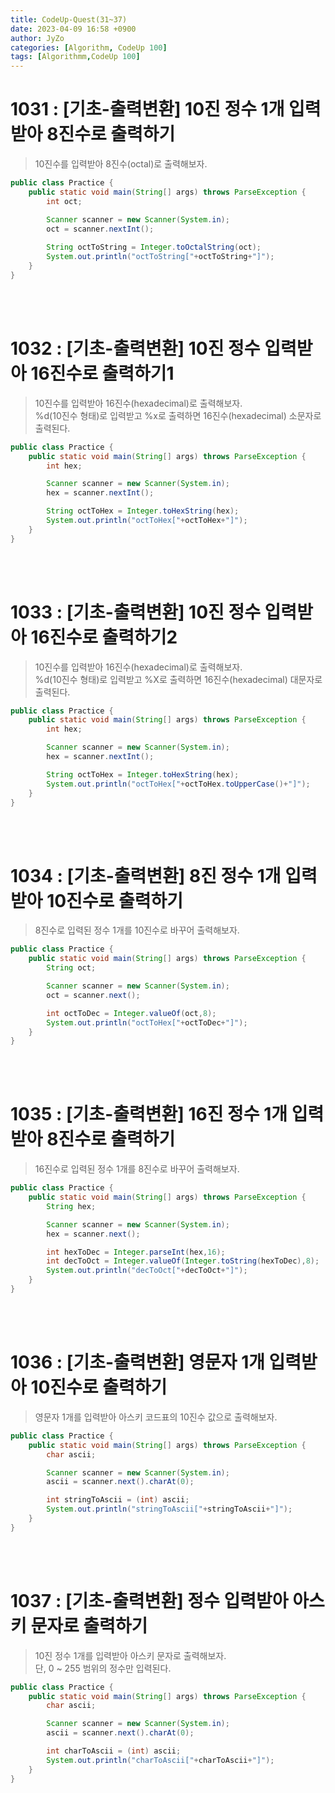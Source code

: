 ```yaml
---
title: CodeUp-Quest(31~37)
date: 2023-04-09 16:58 +0900
author: JyZo
categories: [Algorithm, CodeUp 100]
tags: [Algorithmm,CodeUp 100]
---
```



# 1031 : [기초-출력변환] 10진 정수 1개 입력받아 8진수로 출력하기
>10진수를 입력받아 8진수(octal)로 출력해보자.

```java
public class Practice {
    public static void main(String[] args) throws ParseException {
        int oct;

        Scanner scanner = new Scanner(System.in);
        oct = scanner.nextInt();
        
        String octToString = Integer.toOctalString(oct);
        System.out.println("octToString["+octToString+"]");
    }
}
```

<br/>
<br/>

# 1032 : [기초-출력변환] 10진 정수 입력받아 16진수로 출력하기1
>10진수를 입력받아 16진수(hexadecimal)로 출력해보자.  
%d(10진수 형태)로 입력받고 %x로 출력하면 16진수(hexadecimal) 소문자로 출력된다.

```java
public class Practice {
    public static void main(String[] args) throws ParseException {
        int hex;

        Scanner scanner = new Scanner(System.in);
        hex = scanner.nextInt();

        String octToHex = Integer.toHexString(hex);
        System.out.println("octToHex["+octToHex+"]");
    }
}
```

<br/>
<br/>

# 1033 : [기초-출력변환] 10진 정수 입력받아 16진수로 출력하기2
>10진수를 입력받아 16진수(hexadecimal)로 출력해보자.  
%d(10진수 형태)로 입력받고 %X로 출력하면 16진수(hexadecimal) 대문자로 출력된다.

```java
public class Practice {
    public static void main(String[] args) throws ParseException {
        int hex;

        Scanner scanner = new Scanner(System.in);
        hex = scanner.nextInt();

        String octToHex = Integer.toHexString(hex);
        System.out.println("octToHex["+octToHex.toUpperCase()+"]");
    }
}
```

<br/>
<br/>

# 1034 : [기초-출력변환] 8진 정수 1개 입력받아 10진수로 출력하기
>8진수로 입력된 정수 1개를 10진수로 바꾸어 출력해보자.  

```java
public class Practice {
    public static void main(String[] args) throws ParseException {
        String oct;

        Scanner scanner = new Scanner(System.in);
        oct = scanner.next();

        int octToDec = Integer.valueOf(oct,8);
        System.out.println("octToHex["+octToDec+"]");
    }
}
```
<br/>
<br/>

# 1035 : [기초-출력변환] 16진 정수 1개 입력받아 8진수로 출력하기
>16진수로 입력된 정수 1개를 8진수로 바꾸어 출력해보자.

```java
public class Practice {
    public static void main(String[] args) throws ParseException {
        String hex;

        Scanner scanner = new Scanner(System.in);
        hex = scanner.next();

        int hexToDec = Integer.parseInt(hex,16);
        int decToOct = Integer.valueOf(Integer.toString(hexToDec),8);
        System.out.println("decToOct["+decToOct+"]");
    }
}
```

<br/>
<br/>

# 1036 : [기초-출력변환] 영문자 1개 입력받아 10진수로 출력하기
>영문자 1개를 입력받아 아스키 코드표의 10진수 값으로 출력해보자.  

```java
public class Practice {
    public static void main(String[] args) throws ParseException {
        char ascii;

        Scanner scanner = new Scanner(System.in);
        ascii = scanner.next().charAt(0);

        int stringToAscii = (int) ascii;
        System.out.println("stringToAscii["+stringToAscii+"]");
    }
}
```

<br/>
<br/>

# 1037 : [기초-출력변환] 정수 입력받아 아스키 문자로 출력하기
>10진 정수 1개를 입력받아 아스키 문자로 출력해보자.  
>단, 0 ~ 255 범위의 정수만 입력된다.

```java
public class Practice {
    public static void main(String[] args) throws ParseException {
        char ascii;

        Scanner scanner = new Scanner(System.in);
        ascii = scanner.next().charAt(0);

        int charToAscii = (int) ascii;
        System.out.println("charToAscii["+charToAscii+"]");
    }
}
```

# 

